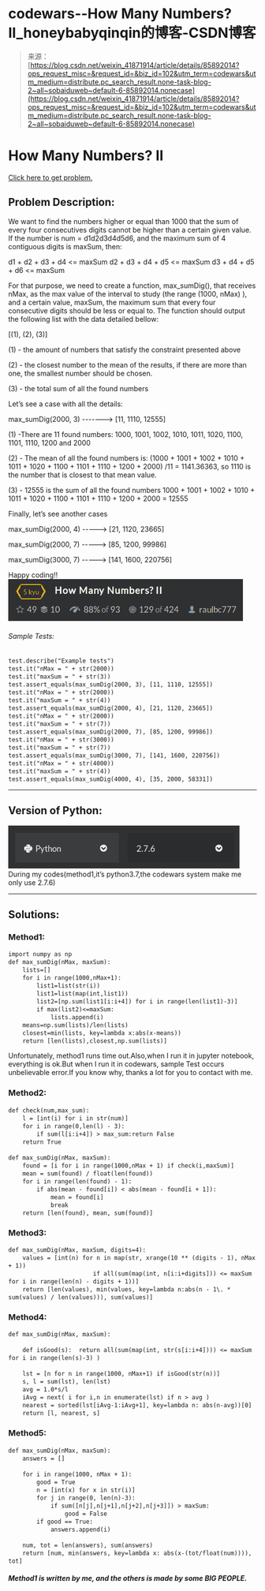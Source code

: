 <!--yml
category: codewars
date: 2022-08-13 11:48:14
-->

# codewars--How Many Numbers? II_honeybabyqinqin的博客-CSDN博客

> 来源：[https://blog.csdn.net/weixin_41871914/article/details/85892014?ops_request_misc=&request_id=&biz_id=102&utm_term=codewars&utm_medium=distribute.pc_search_result.none-task-blog-2~all~sobaiduweb~default-6-85892014.nonecase](https://blog.csdn.net/weixin_41871914/article/details/85892014?ops_request_misc=&request_id=&biz_id=102&utm_term=codewars&utm_medium=distribute.pc_search_result.none-task-blog-2~all~sobaiduweb~default-6-85892014.nonecase)

# How Many Numbers? II

[Click here to get problem.](https://www.codewars.com/kata/55f5efd21ad2b48895000040/train/python)

## Problem Description:

We want to find the numbers higher or equal than 1000 that the sum of every four consecutives digits cannot be higher than a certain given value. If the number is num = d1d2d3d4d5d6, and the maximum sum of 4 contiguous digits is maxSum, then:

d1 + d2 + d3 + d4 <= maxSum
d2 + d3 + d4 + d5 <= maxSum
d3 + d4 + d5 + d6 <= maxSum

For that purpose, we need to create a function, max_sumDig(), that receives nMax, as the max value of the interval to study (the range (1000, nMax) ), and a certain value, maxSum, the maximum sum that every four consecutive digits should be less or equal to. The function should output the following list with the data detailed bellow:

[(1), (2), (3)]

(1) - the amount of numbers that satisfy the constraint presented above

(2) - the closest number to the mean of the results, if there are more than one, the smallest number should be chosen.

(3) - the total sum of all the found numbers

Let’s see a case with all the details:

max_sumDig(2000, 3) -------> [11, 1110, 12555]

(1) -There are 11 found numbers: 1000, 1001, 1002, 1010, 1011, 1020, 1100, 1101, 1110, 1200 and 2000

(2) - The mean of all the found numbers is:
(1000 + 1001 + 1002 + 1010 + 1011 + 1020 + 1100 + 1101 + 1110 + 1200 + 2000) /11 = 1141.36363,
so 1110 is the number that is closest to that mean value.

(3) - 12555 is the sum of all the found numbers
1000 + 1001 + 1002 + 1010 + 1011 + 1020 + 1100 + 1101 + 1110 + 1200 + 2000 = 12555

Finally, let’s see another cases

max_sumDig(2000, 4) -----> [21, 1120, 23665]

max_sumDig(2000, 7) -----> [85, 1200, 99986]

max_sumDig(3000, 7) -----> [141, 1600, 220756]

Happy coding!!
![在这里插入图片描述](img/d803dcd3711cbef08bc9cd036e509c49.png)

###### Sample Tests:

```
test.describe("Example tests")
test.it("nMax = " + str(2000))
test.it("maxSum = " + str(3))
test.assert_equals(max_sumDig(2000, 3), [11, 1110, 12555])
test.it("nMax = " + str(2000))
test.it("maxSum = " + str(4))
test.assert_equals(max_sumDig(2000, 4), [21, 1120, 23665])
test.it("nMax = " + str(2000))
test.it("maxSum = " + str(7))
test.assert_equals(max_sumDig(2000, 7), [85, 1200, 99986])
test.it("nMax = " + str(3000))
test.it("maxSum = " + str(7))
test.assert_equals(max_sumDig(3000, 7), [141, 1600, 220756])
test.it("nMax = " + str(4000))
test.it("maxSum = " + str(4))
test.assert_equals(max_sumDig(4000, 4), [35, 2000, 58331]) 
```

* * *

## Version of Python:

![在这里插入图片描述](img/aa1f77ab7916dd87351c10befffad99b.png)
During my codes(method1,it’s python3.7,the codewars system make me only use 2.7.6)

* * *

## Solutions:

### Method1:

```
import numpy as np
def max_sumDig(nMax, maxSum):
    lists=[]
    for i in range(1000,nMax+1):
        list1=list(str(i))
        list1=list(map(int,list1))  
        list2=[np.sum(list1[i:i+4]) for i in range(len(list1)-3)]
        if max(list2)<=maxSum:
            lists.append(i)
    means=np.sum(lists)/len(lists)
    closest=min(lists, key=lambda x:abs(x-means))
    return [len(lists),closest,np.sum(lists)] 
```

Unfortunately, method1 runs time out.Also,when I run it in jupyter notebook, everything is ok.But when I run it in codewars, sample Test occurs unbelievable error.If you know why, thanks a lot for you to contact with me.

### Method2:

```
def check(num,max_sum):
    l = [int(i) for i in str(num)]
    for i in range(0,len(l) - 3):
        if sum(l[i:i+4]) > max_sum:return False
    return True

def max_sumDig(nMax, maxSum):
    found = [i for i in range(1000,nMax + 1) if check(i,maxSum)]
    mean = sum(found) / float(len(found))
    for i in range(len(found) - 1):
        if abs(mean - found[i]) < abs(mean - found[i + 1]):
            mean = found[i]
            break
    return [len(found), mean, sum(found)] 
```

### Method3:

```
def max_sumDig(nMax, maxSum, digits=4):
    values = [int(n) for n in map(str, xrange(10 ** (digits - 1), nMax + 1))
                        if all(sum(map(int, n[i:i+digits])) <= maxSum for i in range(len(n) - digits + 1))] 
    return [len(values), min(values, key=lambda n:abs(n - 1\. * sum(values) / len(values))), sum(values)] 
```

### Method4:

```
def max_sumDig(nMax, maxSum):

    def isGood(s):  return all(sum(map(int, str(s[i:i+4]))) <= maxSum for i in range(len(s)-3) )

    lst = [n for n in range(1000, nMax+1) if isGood(str(n))]
    s, l = sum(lst), len(lst)
    avg = 1.0*s/l
    iAvg = next( i for i,n in enumerate(lst) if n > avg )
    nearest = sorted(lst[iAvg-1:iAvg+1], key=lambda n: abs(n-avg))[0]
    return [l, nearest, s] 
```

### Method5:

```
def max_sumDig(nMax, maxSum):
    answers = []

    for i in range(1000, nMax + 1):
        good = True
        n = [int(x) for x in str(i)]
        for j in range(0, len(n)-3):
            if sum([n[j],n[j+1],n[j+2],n[j+3]]) > maxSum:
                good = False
        if good == True:
            answers.append(i)

    num, tot = len(answers), sum(answers)
    return [num, min(answers, key=lambda x: abs(x-(tot/float(num)))), tot] 
```

##### Method1 is written by me, and the others is made by some BIG PEOPLE.